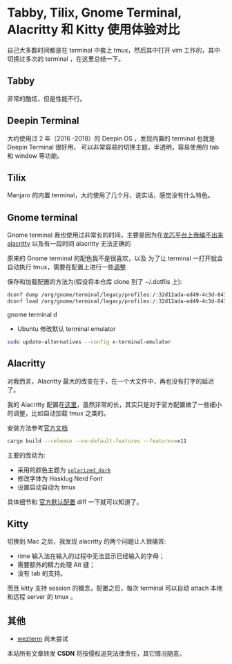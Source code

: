 # Tabby, Tilix, Gnome Terminal, Alacritty 和 Kitty 使用体验对比

自己大多数时间都是在 terminal 中套上 tmux，然后其中打开 vim 工作的，其中切换过多次的 terminal ，在这里总结一下。

## Tabby

非常的酷炫，但是性能不行。

## Deepin Terminal

大约使用过 2  年（2016 -2018）的 Deepin OS ，发现内置的 terminal 也就是 Deepin Terminal 很好用，
可以非常容易的切换主题，半透明，容易使用的 tab 和 window 等功能。

## Tilix

Manjaro 的内置 terminal，大约使用了几个月，说实话，感觉没有什么特色。

## Gnome terminal

Gnome terminal 我也使用过非常长的时间，主要是因为在[龙芯平台上我编不出来 alacritty](https://martins3.github.io/loongarch/neovim.html) 以及有一段时间 alacritty 无法正确的

原来的 Gnome terminal 的配色我不是很喜欢，以及
为了让 terminal 一打开就会自动执行 tmux，需要在配置上进行一些[调整](https://github.com/Martins3/My-Linux-Config/blob/master/scripts/gnome.dconf)

保存和加载配置的方法为(假设将本仓库 clone 到了 ~/.dotfils 上):
```sh
dconf dump /org/gnome/terminal/legacy/profiles:/:32d12ada-ed49-4c3d-8436-0f64853f7579/ > ~/.dotfiles/scripts/gnome.conf
dconf load /org/gnome/terminal/legacy/profiles:/:32d12ada-ed49-4c3d-8436-0f64853f7579/ < ~/.dotfiles/scripts/gnome.conf
```

gnome terminal d
- Ubuntu 修改默认 terminal emulator
```sh
sudo update-alternatives --config x-terminal-emulator
```

## Alacritty

对我而言，Alacritty 最大的改变在于，在一个大文件中，再也没有打字的延迟了。

我的 Alacritty 配置在[这里](https://github.com/Martins3/My-Linux-Config/blob/master/scripts/alacritty.yml)，虽然非常的长，其实只是对于官方配置做了一些细小的调整，比如自动加载 tmux 之类的。

安装方法参考[官方文档](https://github.com/alacritty/alacritty/blob/master/INSTALL.md)
```sh
cargo build --release --no-default-features --features=x11
```

主要的改动为:
- 采用的颜色主题为 [`solarized_dark`](https://github.com/eendroroy/alacritty-theme/blob/master/themes/solarized_dark.yaml)
- 修改字体为 Hasklug Nerd Font
- 设置启动自动为 tmux

具体细节和 [官方默认配置](https://github.com/alacritty/alacritty/releases/download/v0.10.1/alacritty.yml) diff 一下就可以知道了。

## Kitty

切换到 Mac 之后，我发现 alacritty 的两个问题让人很痛苦:
- rime 输入法在输入的过程中无法显示已经输入的字母；
- 需要额外的精力处理 Alt 键；
- 没有 tab 的支持。

而且 kitty 支持 session 的概念，配置之后，每次 terminal 可以自动 attach 本地和远程 server 的 tmux 。

## 其他
- [wezterm](https://github.com/wez/wezterm) 尚未尝试

<script src="https://giscus.app/client.js"
        data-repo="Martins3/My-Linux-Config"
        data-repo-id="MDEwOlJlcG9zaXRvcnkyMTUwMDkyMDU="
        data-category="General"
        data-category-id="MDE4OkRpc2N1c3Npb25DYXRlZ29yeTMyODc0NjA5"
        data-mapping="pathname"
        data-reactions-enabled="1"
        data-emit-metadata="0"
        data-input-position="bottom"
        data-theme="light"
        data-lang="en"
        crossorigin="anonymous"
        async>
</script>

本站所有文章转发 **CSDN** 将按侵权追究法律责任，其它情况随意。
